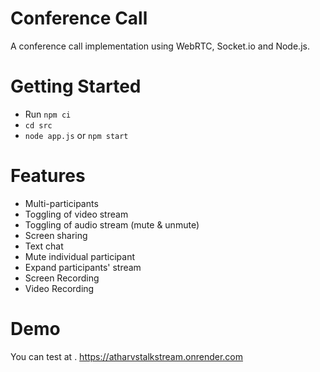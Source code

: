 # Conference Call

A conference call implementation using WebRTC, Socket.io and Node.js.

# Getting Started

- Run `npm ci`
- `cd src`
- `node app.js` or `npm start`

# Features

- Multi-participants
- Toggling of video stream
- Toggling of audio stream (mute & unmute)
- Screen sharing
- Text chat
- Mute individual participant
- Expand participants' stream
- Screen Recording
- Video Recording

# Demo

You can test at .
https://atharvstalkstream.onrender.com

